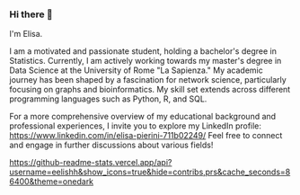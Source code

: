 ### Hi there 👋


I'm Elisa.

I am a motivated and passionate student, holding a bachelor's degree in Statistics. Currently, I am actively working towards my master's degree in Data Science at the University of Rome "La Sapienza." My academic journey has been shaped by a fascination for network science, particularly focusing on graphs and bioinformatics. My skill set extends across different programming languages such as Python, R, and SQL.

For a more comprehensive overview of my educational background and professional experiences, I invite you to explore my LinkedIn profile: 
https://www.linkedin.com/in/elisa-pierini-711b02249/
Feel free to connect and engage in further discussions about various fields!

 https://github-readme-stats.vercel.app/api?username=eelishh&show_icons=true&hide=contribs,prs&cache_seconds=86400&theme=onedark
